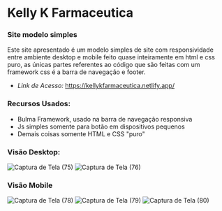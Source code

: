 # Kelly K Farmaceutica

### __Site modelo simples__

Este site apresentado é um modelo simples de site com responsividade entre ambiente desktop e mobile feito quase inteiramente em html e css puro, as únicas partes referentes ao código que são feitas com um framework css é a barra de navegação e footer.
- _Link de Acesso:_ https://kellykfarmaceutica.netlify.app/

### __Recursos Usados:__
- Bulma Framework, usado na barra de navegação responsiva
- Js simples somente para botão em dispositivos pequenos
- Demais coisas somente HTML e CSS "puro"

### Visão Desktop:
![Captura de Tela (75)](https://user-images.githubusercontent.com/89417905/217572158-9b280cbb-e494-4a15-b7ff-c2212703aa09.png)
![Captura de Tela (76)](https://user-images.githubusercontent.com/89417905/217572235-e1848398-81da-4cb6-b56b-53865b40a18b.png)

### Visão Mobile
![Captura de Tela (78)](https://user-images.githubusercontent.com/89417905/217573516-7ad55543-c19d-4cbd-b99d-467aa5a743cc.png)
![Captura de Tela (79)](https://user-images.githubusercontent.com/89417905/217573521-c648f93e-f49b-487c-894c-2d8fb944ca43.png)
![Captura de Tela (80)](https://user-images.githubusercontent.com/89417905/217573524-b1b4327b-f804-4eb1-9403-3e6ead0647ee.png)
